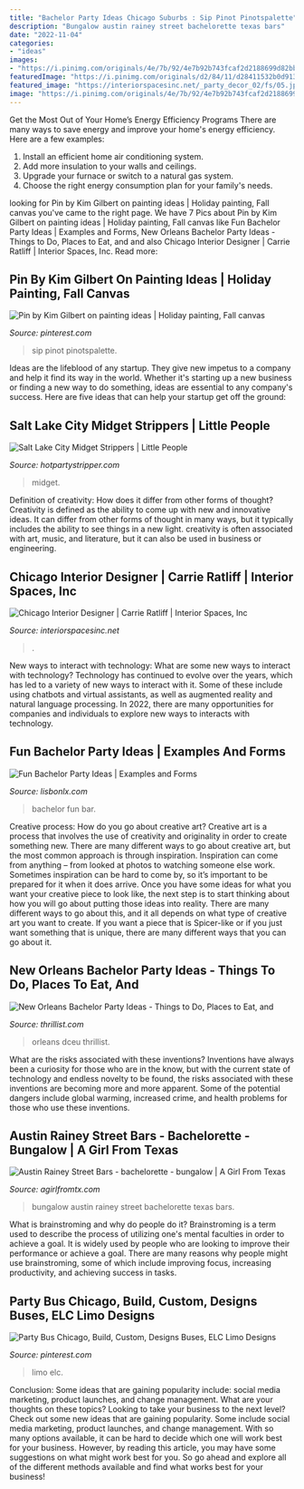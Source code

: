 ```yaml
---
title: "Bachelor Party Ideas Chicago Suburbs : Sip Pinot Pinotspalette"
description: "Bungalow austin rainey street bachelorette texas bars"
date: "2022-11-04"
categories:
- "ideas"
images:
- "https://i.pinimg.com/originals/4e/7b/92/4e7b92b743fcaf2d2188699d82bbd054.png"
featuredImage: "https://i.pinimg.com/originals/d2/84/11/d28411532b0d9131d110c93e6612e1de.jpg"
featured_image: "https://interiorspacesinc.net/_party_decor_02/fs/05.jpg"
image: "https://i.pinimg.com/originals/4e/7b/92/4e7b92b743fcaf2d2188699d82bbd054.png"
---
```



Get the Most Out of Your Home’s Energy Efficiency Programs
There are many ways to save energy and improve your home's energy efficiency. Here are a few examples:
1. Install an efficient home air conditioning system.
2. Add more insulation to your walls and ceilings.
3. Upgrade your furnace or switch to a natural gas system.
4. Choose the right energy consumption plan for your family's needs.

	

		
looking for Pin by Kim Gilbert on painting ideas | Holiday painting, Fall canvas you've came to the right page. We have 7 Pics about Pin by Kim Gilbert on painting ideas | Holiday painting, Fall canvas like Fun Bachelor Party Ideas | Examples and Forms, New Orleans Bachelor Party Ideas - Things to Do, Places to Eat, and and also Chicago Interior Designer | Carrie Ratliff | Interior Spaces, Inc. Read more:
		
    
## Pin By Kim Gilbert On Painting Ideas | Holiday Painting, Fall Canvas

<img loading=lazy src="https://i.pinimg.com/originals/d2/84/11/d28411532b0d9131d110c93e6612e1de.jpg" onerror="this.onerror=null;this.src='https://tse1.mm.bing.net/th?id=OIP.O-oKdhKNdupVxrGTs7I_swHaJ4&amp;pid=15.1';" alt="Pin by Kim Gilbert on painting ideas | Holiday painting, Fall canvas">

_Source: pinterest.com_

>sip pinot pinotspalette. 

	

Ideas are the lifeblood of any startup. They give new impetus to a company and help it find its way in the world. Whether it's starting up a new business or finding a new way to do something, ideas are essential to any company's success. Here are five ideas that can help your startup get off the ground: 

    
## Salt Lake City Midget Strippers | Little People

<img loading=lazy src="https://www.hotpartystripper.com/wp-content/uploads/2020/10/salt-lake-city-midget-dancer.jpg" onerror="this.onerror=null;this.src='https://tse3.mm.bing.net/th?id=OIP.JZeWsn31hhj_JcTM8meKbAAAAA&amp;pid=15.1';" alt="Salt Lake City Midget Strippers | Little People">

_Source: hotpartystripper.com_

>midget. 

	

Definition of creativity: How does it differ from other forms of thought?
Creativity is defined as the ability to come up with new and innovative ideas. It can differ from other forms of thought in many ways, but it typically includes the ability to see things in a new light. creativity is often associated with art, music, and literature, but it can also be used in business or engineering.

    
## Chicago Interior Designer | Carrie Ratliff | Interior Spaces, Inc

<img loading=lazy src="https://interiorspacesinc.net/_party_decor_02/fs/05.jpg" onerror="this.onerror=null;this.src='https://tse1.mm.bing.net/th?id=OIP.lKPkK9WyawpSVbOYApLoWwHaLJ&amp;pid=15.1';" alt="Chicago Interior Designer | Carrie Ratliff | Interior Spaces, Inc">

_Source: interiorspacesinc.net_

>. 

	

New ways to interact with technology: What are some new ways to interact with technology?
Technology has continued to evolve over the years, which has led to a variety of new ways to interact with it. Some of these include using chatbots and virtual assistants, as well as augmented reality and natural language processing. In 2022, there are many opportunities for companies and individuals to explore new ways to interacts with technology.

    
## Fun Bachelor Party Ideas | Examples And Forms

<img loading=lazy src="https://i.pinimg.com/originals/a0/91/b4/a091b487741c405f7677096ef641e897.jpg" onerror="this.onerror=null;this.src='https://tse2.mm.bing.net/th?id=OIP.J7-WH454vKY4qZ6PKKPWYQHaFd&amp;pid=15.1';" alt="Fun Bachelor Party Ideas | Examples and Forms">

_Source: lisbonlx.com_

>bachelor fun bar. 

	

Creative process: How do you go about creative art?
Creative art is a process that involves the use of creativity and originality in order to create something new. There are many different ways to go about creative art, but the most common approach is through inspiration. Inspiration can come from anything – from looked at photos to watching someone else work. Sometimes inspiration can be hard to come by, so it’s important to be prepared for it when it does arrive. Once you have some ideas for what you want your creative piece to look like, the next step is to start thinking about how you will go about putting those ideas into reality. There are many different ways to go about this, and it all depends on what type of creative art you want to create. If you want a piece that is Spicer-like or if you just want something that is unique, there are many different ways that you can go about it.

    
## New Orleans Bachelor Party Ideas - Things To Do, Places To Eat, And

<img loading=lazy src="https://assets3.thrillist.com/v1/image/1271663/size/tmg-facebook_social.jpg" onerror="this.onerror=null;this.src='https://tse1.mm.bing.net/th?id=OIP.NOjr6JLlLPu_b6R4KKMmtwHaD4&amp;pid=15.1';" alt="New Orleans Bachelor Party Ideas - Things to Do, Places to Eat, and">

_Source: thrillist.com_

>orleans dceu thrillist. 

	

What are the risks associated with these inventions?
Inventions have always been a curiosity for those who are in the know, but with the current state of technology and endless novelty to be found, the risks associated with these inventions are becoming more and more apparent. Some of the potential dangers include global warming, increased crime, and health problems for those who use these inventions.

    
## Austin Rainey Street Bars - Bachelorette - Bungalow | A Girl From Texas

<img loading=lazy src="https://i0.wp.com/www.agirlfromtx.com/wp-content/uploads/2019/10/austin-bachelorette-party-ideas-bungalow.jpg?fit=1500%2C1000&amp;ssl=1" onerror="this.onerror=null;this.src='https://tse4.mm.bing.net/th?id=OIP.GGZ9ePDtf1WMOxRcjtRSIQHaE8&amp;pid=15.1';" alt="Austin Rainey Street Bars - bachelorette - bungalow | A Girl From Texas">

_Source: agirlfromtx.com_

>bungalow austin rainey street bachelorette texas bars. 

	

What is brainstroming and why do people do it?
Brainstroming is a term used to describe the process of utilizing one's mental faculties in order to achieve a goal. It is widely used by people who are looking to improve their performance or achieve a goal. There are many reasons why people might use brainstroming, some of which include improving focus, increasing productivity, and achieving success in tasks.

    
## Party Bus Chicago, Build, Custom, Designs Buses, ELC Limo Designs

<img loading=lazy src="https://i.pinimg.com/originals/4e/7b/92/4e7b92b743fcaf2d2188699d82bbd054.png" onerror="this.onerror=null;this.src='https://tse1.mm.bing.net/th?id=OIP.D2zV4cCLiQTgBCgLNWi2GwHaE8&amp;pid=15.1';" alt="Party Bus Chicago, Build, Custom, Designs Buses, ELC Limo Designs">

_Source: pinterest.com_

>limo elc. 

	

Conclusion: Some ideas that are gaining popularity include: social media marketing, product launches, and change management. What are your thoughts on these topics?
Looking to take your business to the next level? Check out some new ideas that are gaining popularity. Some include social media marketing, product launches, and change management. With so many options available, it can be hard to decide which one will work best for your business. However, by reading this article, you may have some suggestions on what might work best for you. So go ahead and explore all of the different methods available and find what works best for your business!

